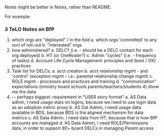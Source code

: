 Notes might be better in Notes, rather than README.

For example:
### 3 TeLO Notes on BfP

1. which orgs are "deployed" / in the fold 
  a. which orgs 'committed' to any sort of roll-out 
  b. "interested" orgs 
2. how administered? 
   a. DELC? (i.e. - should be a DELC contact for each org deployed) 
   b. HT (or OneRoster?) 
   c. Admin "cycles" (i.e. - frequency of tasks) 
   d. Account Life Cycle Management: principles and (best / OK) practices 
3. Task list for DELCs: 
   a. acct creation 
   b. acct relationship mgmt - and 'control' (exception mgmt - i.e.: parental relationship change mgmt) 
   c. ROLE mgmt - processes and practices and training 
   d. "communication" expectations (ministry board schools parents/teachers/students 4) show me the data
4. -- perhaps biggest: requirement in "USER story format"
   a. AS Data admin, I need usage stats on logins, because we need to use login data as an adoption metric proxy
   b. AS Dat Admin, I need usage data available in BDS, because BDS is the aligned mechanism for data metrics
   c. AS Data Admin, I need data from HT, because that is how BfP accounts are managed
   d. AS Data Admin, I need ROLE/Permissions data, in order to support 80+ board DELCs in managing Parent access


